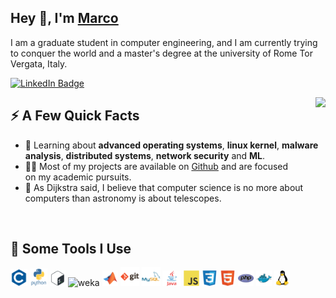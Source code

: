 <h2>Hey 👋, I'm <a href="https://github.com/callbrok">Marco</a></h2>

<p>I am a graduate student in computer engineering, and I am currently trying to conquer the world and a master's degree at the university of Rome Tor Vergata, Italy.</p>
<p>
  <a href="https://www.linkedin.com/in/marco-purificato/"><img src="https://img.shields.io/badge/-@marco-0077B5?style=flat-square&amp;labelColor=0077B5&amp;logo=LinkedIn&amp;link=https://www.linkedin.com/in/marco-purificato/" alt="LinkedIn Badge"></a> </p>


<img align="right" src="https://media1.giphy.com/media/dbtDDSvWErdf2/giphy.gif" />

<h2>⚡️ A Few Quick Facts</h2>
<ul>
<li>🧐 Learning about <strong>advanced operating systems</strong>, <strong>linux kernel</strong>, <strong>malware analysis</strong>, <strong>distributed systems</strong>, <strong>network security</strong> and <strong>ML</strong>.</li>
<li>👨‍💻 Most of my projects are available on <a href="https://github.com/callbrok">Github</a> and are focused <br> on my academic pursuits.</li>
<li>🧠 As Dijkstra said, I believe that computer science is no more about computers than astronomy is about telescopes.</li>
</ul><br>

<h2>🚀 Some Tools I Use</h2>
<p align="left">
<img src="https://raw.githubusercontent.com/devicons/devicon/master/icons/c/c-plain.svg" alt="c" width="27" height="27" />
<img src="https://raw.githubusercontent.com/devicons/devicon/master/icons/python/python-original-wordmark.svg" alt="python" width="28" height="28" />
<img src="https://raw.githubusercontent.com/devicons/devicon/master/icons/bash/bash-original.svg" alt="bash" width="25" height="25" />
<img src="https://waikato.github.io/weka-site/images/weka.png" alt="weka" width="25" height="25" />
<img src="https://raw.githubusercontent.com/devicons/devicon/master/icons/matlab/matlab-original.svg" alt="mathlab" width="25" height="25" />
<img src="https://raw.githubusercontent.com/devicons/devicon/master/icons/git/git-original-wordmark.svg" alt="git" width="30" height="30" />
<img src="https://raw.githubusercontent.com/devicons/devicon/master/icons/mysql/mysql-original-wordmark.svg" alt="mysql" width="30" height="30" />
<img src="https://raw.githubusercontent.com/devicons/devicon/master/icons/java/java-original-wordmark.svg" alt="java" width="30" height="25" />
<img src="https://raw.githubusercontent.com/devicons/devicon/master/icons/javascript/javascript-original.svg" alt="javascript" width="25" height="25" />
<img src="https://raw.githubusercontent.com/devicons/devicon/master/icons/css3/css3-original.svg" alt="css3" width="25" height="25" />
<img src="https://raw.githubusercontent.com/devicons/devicon/master/icons/html5/html5-original.svg" alt="html5" width="25" height="25" />
<img src="https://raw.githubusercontent.com/devicons/devicon/master/icons/php/php-original.svg" alt="php" width="25" height="25" />
<img src="https://raw.githubusercontent.com/devicons/devicon/master/icons/docker/docker-original.svg" alt="docker" width="25" height="25" />
<img src="https://raw.githubusercontent.com/devicons/devicon/master/icons/linux/linux-original.svg" alt="linux" width="25" height="25" />
</p>

